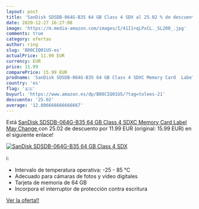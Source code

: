 ```yaml
---
layout: post
title: 'SanDisk SDSDB-064G-B35 64 GB Class 4 SDX al 25.02 % de descuento'
date: 2020-12-27 16:27:08
image: 'https://m.media-amazon.com/images/I/41I1+qLPxCL._SL200_.jpg'
comments: true
category: ofertas
author: ring
slug: 'B00CIQ01US-es'
actualPrice: 11.99 EUR
currency: EUR
price: 11.99
comparePrice: 15.99 EUR
prodname: 'SanDisk SDSDB-064G-B35 64 GB Class 4 SDXC Memory Card  Label May Change '
country: 'es'
flag: '🇪🇸'
buyurl: 'https://www.amazon.es/dp/B00CIQ01US/?tag=tolees-21'
descuento: '25.02'
average: '12.806666666666667'
---
```


Está [SanDisk SDSDB-064G-B35 64 GB Class 4 SDXC Memory Card  Label May Change ](https://www.amazon.es/dp/B00CIQ01US/?tag=tolees-21) con 25.02 de descuento por 11.99 EUR (original: 15.99 EUR) en el siguiente enlace!

[![SanDisk SDSDB-064G-B35 64 GB Class 4 SDX](https://m.media-amazon.com/images/I/41I1+qLPxCL._SL200_.jpg)](https://www.amazon.es/dp/B00CIQ01US/?tag=tolees-21)

ℹ️:

- Intervalo de temperatura operativa: -25 - 85 °C
- Adecuado para cámaras de fotos y vídeo digitales
- Tarjeta de memoria de 64 GB
- Incorpora el interruptor de protección contra escritura

[Ver la oferta!!](https://www.amazon.es/dp/B00CIQ01US/?tag=tolees-21)
